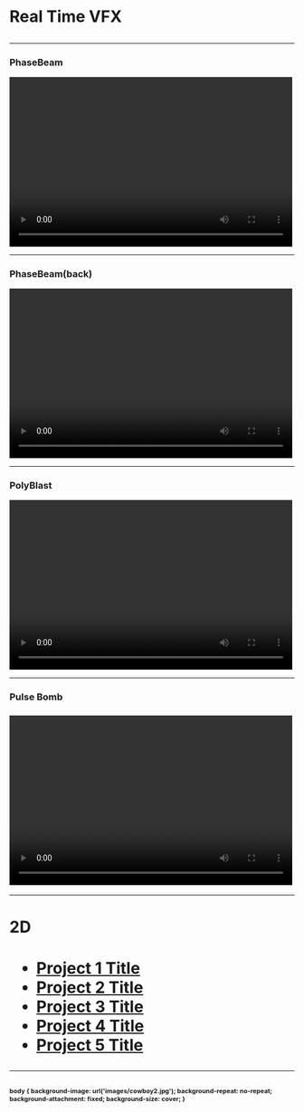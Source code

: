 <h1>Real Time VFX<h2>

<hr>
<h3>PhaseBeam</h3>
<video width="500" height="300" controls>
  <source src="videos/PhaseBeam_zoom.mp4" type="video/mp4">
  <source src="movie.ogg" type="video/ogg">
  Your browser does not support the video tag.
</video>

<hr>
<h3>PhaseBeam(back)</h3>
<video width="500" height="300" controls>
  <source src="videos/PhaseBeam_back.mp4" type="video/mp4">
  <source src="movie.ogg" type="video/ogg">
  Your browser does not support the video tag.
</video>

---  
<h3>PolyBlast</h3>                         
<video width="500" height="300" controls>
  <source src="videos/PolyBlast.mp4" type="video/mp4">         
  <source src="movie.ogg" type="video/ogg">               
  Your browser does not support the video tag.                
</video>

---                   
<h3>Pulse Bomb<h3>                        
<video width="500" height="300" controls>
  <source src="videos/PulsBomb.mp4" type="video/mp4">         
  <source src="movie.ogg" type="video/ogg">               
  Your browser does not support the video tag.                
</video>
  
---
<h1>2D<h1>

- [Project 1 Title](http://example.com/)
- [Project 2 Title](http://example.com/)
- [Project 3 Title](http://example.com/)
- [Project 4 Title](http://example.com/)
- [Project 5 Title](http://example.com/)

---
 <p style="font-size:11px"
 <style>
body {
  background-image: url('images/cowboy2.jpg');
  background-repeat: no-repeat;
  background-attachment: fixed;
  background-size: cover;
}
</style>
